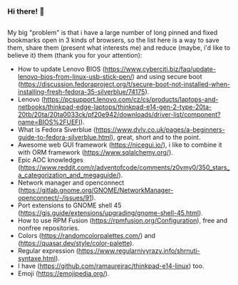 ### Hi there! 👋<h2></h2>

My big "problem" is that i have a large number of long pinned and fixed bookmarks open in 3 kinds of browsers, so the list here is a way to save them, share them (present what interests me) and reduce (maybe, i'd like to believe it) them (thank you for your attention):
- How to update Lenovo BIOS (https://www.cyberciti.biz/faq/update-lenovo-bios-from-linux-usb-stick-pen/) and using secure boot (https://discussion.fedoraproject.org/t/secure-boot-not-installed-when-installing-fresh-fedora-35-silverblue/74175).
- Lenovo (https://pcsupport.lenovo.com/cz/cs/products/laptops-and-netbooks/thinkpad-edge-laptops/thinkpad-e14-gen-2-type-20ta-20tb/20ta/20ta0033ck/pf20e942/downloads/driver-list/component?name=BIOS%2FUEFI).
- What is Fedora Siverblue (https://www.dvlv.co.uk/pages/a-beginners-guide-to-fedora-silverblue.html), great, short and to the point.
- Awesome web GUI framework (https://nicegui.io/), i like to combine it with ORM framework (https://www.sqlalchemy.org/).
- Epic AOC knowledges (https://www.reddit.com/r/adventofcode/comments/z0vmy0/350_stars_a_categorization_and_megaguide/).
- Network manager and openconnect (https://gitlab.gnome.org/GNOME/NetworkManager-openconnect/-/issues/91).
- Port extensions to GNOME shell 45 (https://gjs.guide/extensions/upgrading/gnome-shell-45.html).
- How to use RPM Fusion (https://rpmfusion.org/Configuration), free and nonfree repositories.
- Colors (https://randomcolorpalettes.com/) and (https://quasar.dev/style/color-palette).
- Regular expression (https://www.regularnivyrazy.info/shrnuti-syntaxe.html).
- I have (https://github.com/ramaureirac/thinkpad-e14-linux) too.
- Emoji (https://emojipedia.org/).

<!--
**chrosta/chrosta** is a ✨ _special_ ✨ repository because its `README.md` (this file) appears on your GitHub profile.
Here are some ideas to get you started:
- 🔭 I’m currently working on ...
- 🌱 I’m currently learning ...
- 👯 I’m looking to collaborate on ...
- 🤔 I’m looking for help with ...
- 💬 Ask me about ...
- 📫 How to reach me: ...
- 😄 Pronouns: ...
- ⚡ Fun fact: ...
-->

